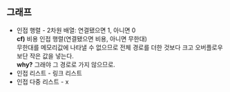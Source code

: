 ## 그래프  
- 인접 행렬 - 2차원 배열: 연결됐으면 1, 아니면 0  
**cf)** 비용 인접 행렬(연결됐으면 비용, 아니면 무한대)  
무한대를 메모리값에 나타낼 수 없으므로 전체 경로를 더한 것보다 크고 오버플로우보단 작은 값을 넣는다.  
**why?** 그래야 그 경로로 가지 않으므로.
- 인접 리스트   - 링크 리스트 
- 인접 다중 리스트 - x
